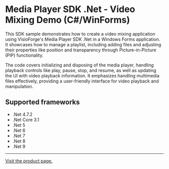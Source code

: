 ﻿# Media Player SDK .Net - Video Mixing Demo (C#/WinForms)

This SDK sample demonstrates how to create a video mixing application using VisioForge's Media Player SDK .Net in a Windows Forms application. It showcases how to manage a playlist, including adding files and adjusting their properties like position and transparency through Picture-in-Picture (PIP) functionality. 

The code covers initializing and disposing of the media player, handling playback controls like play, pause, stop, and resume, as well as updating the UI with video playback information. It emphasizes handling multimedia files effectively, providing a user-friendly interface for video playback and manipulation.

## Supported frameworks

* .Net 4.7.2
* .Net Core 3.1
* .Net 5
* .Net 6
* .Net 7
* .Net 8
* .Net 9

---

[Visit the product page.](https://www.visioforge.com/media-player-sdk-net)
